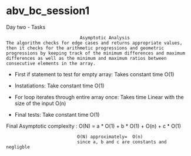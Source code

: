 # abv_bc_session1
Day two - Tasks


                                Asymptotic Analysis
    The algorithm checks for edge cases and returns appropriate values, then it checks for the arithmetic progressions and geometric progressions by keeping track of the minimum differences and maximum differences as well as the minimum and maximum ratios between consecutive elements in the array.
    
   - First if statement to test for empty array: Takes constant time O(1)
   - Instatiations: Take constant time O(1)
   - For loop iterates through entire array once: Takes time Linear with the size of the input O(n)
   
   - Final tests: Take constant time O(1)
   
   
  Final Asymptotic complexity : O(N) = a * O(1) + b * O(1) + O(n) + c * O(1)
                               
                               O(N) approximately=  O(n) 
                               since a, b and c are constants and negligble
